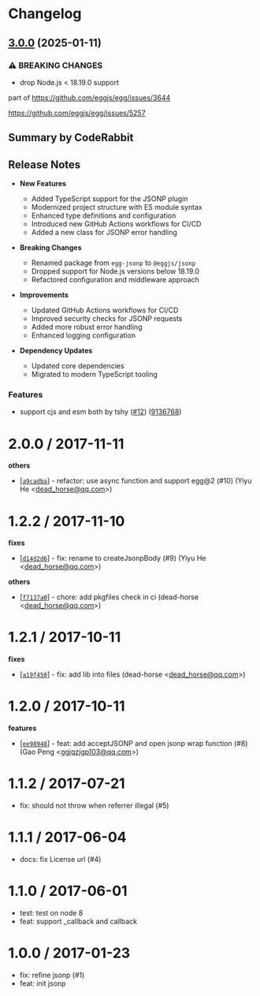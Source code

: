 # Changelog

## [3.0.0](https://github.com/eggjs/jsonp/compare/v2.0.0...v3.0.0) (2025-01-11)


### ⚠ BREAKING CHANGES

* drop Node.js < 18.19.0 support

part of https://github.com/eggjs/egg/issues/3644

https://github.com/eggjs/egg/issues/5257

<!-- This is an auto-generated comment: release notes by coderabbit.ai
-->
## Summary by CodeRabbit

## Release Notes

- **New Features**
  - Added TypeScript support for the JSONP plugin
  - Modernized project structure with ES module syntax
  - Enhanced type definitions and configuration
  - Introduced new GitHub Actions workflows for CI/CD
  - Added a new class for JSONP error handling

- **Breaking Changes**
  - Renamed package from `egg-jsonp` to `@eggjs/jsonp`
  - Dropped support for Node.js versions below 18.19.0
  - Refactored configuration and middleware approach

- **Improvements**
  - Updated GitHub Actions workflows for CI/CD
  - Improved security checks for JSONP requests
  - Added more robust error handling
  - Enhanced logging configuration

- **Dependency Updates**
  - Updated core dependencies
  - Migrated to modern TypeScript tooling
<!-- end of auto-generated comment: release notes by coderabbit.ai -->

### Features

* support cjs and esm both by tshy ([#12](https://github.com/eggjs/jsonp/issues/12)) ([9136768](https://github.com/eggjs/jsonp/commit/9136768ba518dcec765f86af3e7259d131b6917b))

2.0.0 / 2017-11-11
==================

**others**
  * [[`a9cadba`](http://github.com/eggjs/egg-jsonp/commit/a9cadba740dc54b9c3dd0593495b66b5a98383e8)] - refactor: use async function and support egg@2 (#10) (Yiyu He <<dead_horse@qq.com>>)

1.2.2 / 2017-11-10
==================

**fixes**
  * [[`d14d2d6`](http://github.com/eggjs/egg-jsonp/commit/d14d2d6aa1cdc50ff084f801fa741221667ee577)] - fix: rename to createJsonpBody (#9) (Yiyu He <<dead_horse@qq.com>>)

**others**
  * [[`f7137a0`](http://github.com/eggjs/egg-jsonp/commit/f7137a011b202882fbfd48a4ee434031a9b950d2)] - chore: add pkgfiles check in ci (dead-horse <<dead_horse@qq.com>>)

1.2.1 / 2017-10-11
==================

**fixes**
  * [[`a19f450`](http://github.com/eggjs/egg-jsonp/commit/a19f45089ed8229a3ee0099a730a2be9ea57b114)] - fix: add lib into files (dead-horse <<dead_horse@qq.com>>)

1.2.0 / 2017-10-11
==================

**features**
  * [[`ee98948`](http://github.com/eggjs/egg-jsonp/commit/ee9894834ed8de081b26680a58506896d736cb61)] - feat: add acceptJSONP and open jsonp wrap function (#8) (Gao Peng <<ggjqzjgp103@qq.com>>)

1.1.2 / 2017-07-21
==================

  * fix: should not throw when referrer illegal (#5)

1.1.1 / 2017-06-04
==================

  * docs: fix License url (#4)

1.1.0 / 2017-06-01
==================

  * test: test on node 8
  * feat: support _callback and callback

1.0.0 / 2017-01-23
==================

  * fix: refine jsonp (#1)
  * feat: init jsonp
